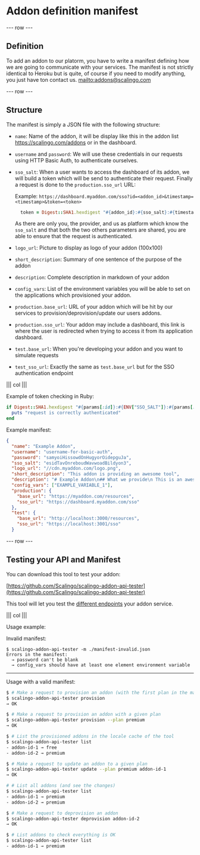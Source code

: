 # Addon definition manifest

--- row ---

## Definition

To add an addon to our platorm, you have to write a manifest
defining how we are going to communicate with your services.
The manifest is not strictly identical to Heroku but is quite,
of course if you need to modify anything, you just have ton contact
us. [mailto:addons@scalingo.com](addons@scalingo.com)

--- row ---

## Structure

The manifest is simply a JSON file with the following structure:

* `name`: Name of the addon, it will be display like this in the addon
  list https://scalingo.com/addons or in the dashboard.
* `username` and `password`: We will use these credentials in our requests
  using HTTP Basic Auth, to authenticate ourselves.
* `sso_salt`: When a user wants to access the dashboard of its addon, we
  will build a token which will be send to authenticate their request.
  Finally a request is done to the `production.sso_url` URL:

  Example: `https://dashboard.myaddon.com/sso?id=<addon_id>&timestamp=<timestamp>&token=<token>`

  ```ruby
    token = Digest::SHA1.hexdigest "#{addon_id}:#{sso_salt}:#{timestamp}"
  ```

  As there are only you, the provider, and us as platform which know the `sso_salt` and
  that both the two others parameters are shared, you are able to ensure that the request
  is authenticated.
* `logo_url`: Picture to display as logo of your addon (100x100)
* `short_description`: Summary of one sentence of the purpose of the addon
* `description`: Complete description in markdown of your addon
* `config_vars`: List of the environment variables you will be able to set on the applications
  which provisioned your addon.
* `production.base_url`: URL of your addon which will be hit by our services to
  provision/deprovision/update our users addons.
* `production.sso_url`: Your addon may include a dashboard, this link is where the user is
  redirected when trying to access it from its application dashboard.
* `test.base_url`: When you're developing your addon and you want to simulate requests
* `test_sso_url`: Exactly the same as `test.base_url` but for the SSO authentication endpoint

||| col |||

Example of token checking in Ruby:

```ruby
if Digest::SHA1.hexdigest "#{params[:id]}:#{ENV["SSO_SALT"]}:#{params[:timestamp]}" == params[:token]
  puts "request is correctly authenticated"
end
```

Example manifest:

```json
{
  "name": "Example Addon",
  "username": "username-for-basic-auth",
  "password": "samyoiHissowdOnHugyorOidepguJa",
  "sso_salt": "esidTavOnreboudWavwoadBildyon3",
  "logo_url": "//cdn.myaddon.com/logo.png",
  "short_description": "This addon is providing an awesome tool",
  "description": "# Example Addon\n## What we provide\n This is an awesome markdown description",
  "config_vars": ["EXAMPLE_VARIABLE_1"],
  "production": {
    "base_url": "https://myaddon.com/resources",
    "sso_url": "https://dashboard.myaddon.com/sso"
  },
  "test": {
    "base_url": "http://localhost:3000/resources",
    "sso_url": "https://localhost:3001/sso"
  }
```

--- row ---

## Testing your API and Manifest

You can download this tool to test your addon:

[https://github.com/Scalingo/scalingo-addon-api-tester](https://github.com/Scalingo/scalingo-addon-api-tester)

This tool will let you test the [different endpoints](/addons) your addon
service.

||| col |||

Usage example:

Invalid manifest:

```
$ scalingo-addon-api-tester -m ./manifest-invalid.json
Errors in the manifest:
  → password can't be blank
  → config_vars should have at least one element environment variable
```

<hr>

Usage with a valid manifest:

```sh
$ # Make a request to provision an addon (with the first plan in the manifest)
$ scalingo-addon-api-tester provision
→ OK

$ # Make a request to provision an addon with a given plan
$ scalingo-addon-api-tester provision --plan premium
→ OK

$ # List the provisioned addons in the locale cache of the tool
$ scalingo-addon-api-tester list
- addon-id-1 → free
- addon-id-2 → premium

$ # Make a request to update an addon to a given plan
$ scalingo-addon-api-tester update --plan premium addon-id-1
→ OK

# # List all addons (and see the changes)
$ scalingo-addon-api-tester list
- addon-id-1 → premium
- addon-id-2 → premium

$ # Make a request to deprovision an addon
$ scalingo-addon-api-tester deprovision addon-id-2
→ OK

$ # List addons to check everything is OK
$ scalingo-addon-api-tester list
- addon-id-1 → premium
```
